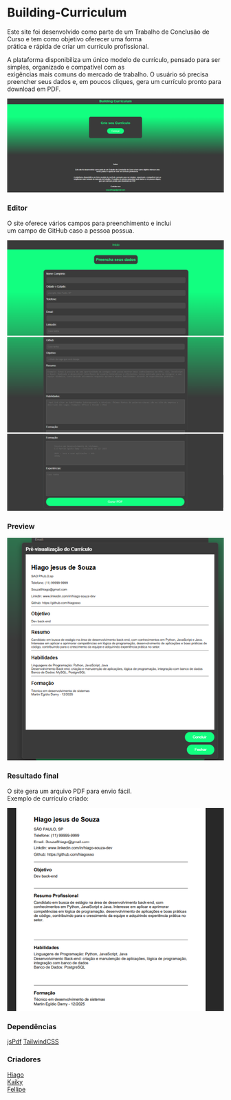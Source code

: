 # Building-Curriculum

Este site foi desenvolvido como parte de um Trabalho de Conclusão de Curso e tem como objetivo oferecer uma forma  
prática e rápida de criar um currículo profissional.

A plataforma disponibiliza um único modelo de currículo, pensado para ser simples, organizado e compatível com as  
exigências mais comuns do mercado de trabalho. O usuário só precisa preencher seus dados e, em poucos cliques, gera um currículo pronto para download em PDF.

![Tela inicial](./img/tela-inicial.png)

### Editor
O site oferece vários campos para preenchimento e inclui  
um campo de GitHub caso a pessoa possua.

![Tela editor parte 1](./img/tela-editor.png)  
![Tela editor parte 2](./img/tela-editor2.png)
![Tela editor parte 2](./img/tela-editor3.png)

### Preview
![Preview](./img/preview.png)

### Resultado final

O site gera um arquivo PDF para envio fácil.  
Exemplo de currículo criado:  

![Currículo de exemplo](./img/exemplo.png)

### Dependências

[jsPdf](https://mozilla.github.io/pdf.js/getting_started/)
[TailwindCSS](https://github.com/tailwindlabs/tailwindcss)

### Criadores
[Hiago](https://github.com/hiagosso)  
[Kaiky](https://github.com/KKZITOS)  
[Fellipe](https://github.com/Flipinho)
